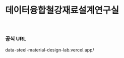 <h1>데이터융합철강재료설계연구실</h1>

<br/>

<h3>공식 URL </h3>
<div>data-steel-material-design-lab.vercel.app/</div>
